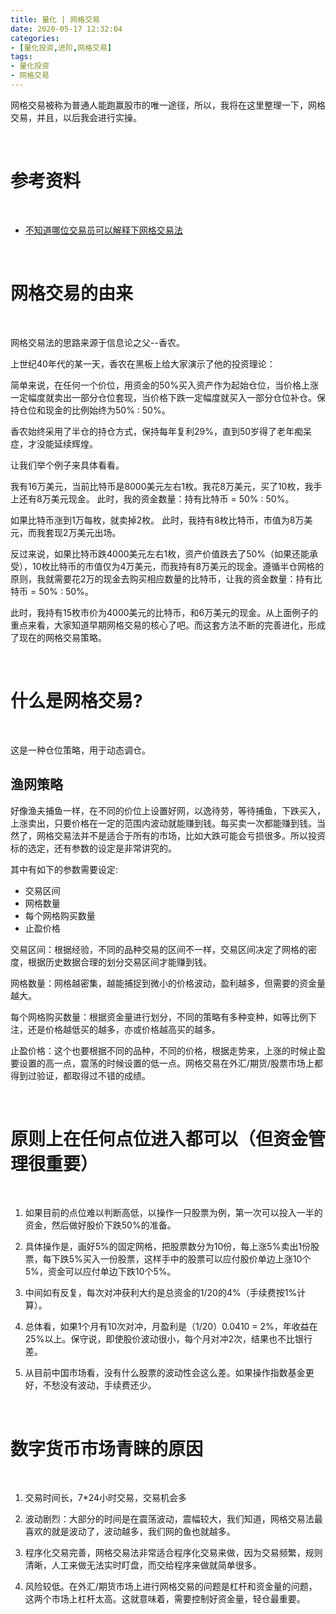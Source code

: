 ```yaml
---
title: 量化 | 网格交易
date: 2020-05-17 12:32:04
categories:
- [量化投资,进阶,网格交易]
tags:
- 量化投资
- 网格交易
---
```

网格交易被称为普通人能跑赢股市的唯一途径，所以，我将在这里整理一下，网格交易，并且，以后我会进行实操。

<!-- more -->

<br/>

# 参考资料

<br/>

- [不知道哪位交易员可以解释下网格交易法](
https://www.zhihu.com/question/39851961/answer/1039169237)

<br/>

# 网格交易的由来

<br/>

网格交易法的思路来源于信息论之父--香农。

上世纪40年代的某一天，香农在黑板上给大家演示了他的投资理论：

简单来说，在任何一个价位，用资金的50%买入资产作为起始仓位，当价格上涨一定幅度就卖出一部分仓位套现，当价格下跌一定幅度就买入一部分仓位补仓。保持仓位和现金的比例始终为50% : 50%。

香农始终采用了半仓的持仓方式，保持每年复利29%，直到50岁得了老年痴呆症，才没能延续辉煌。

让我们举个例子来具体看看。

我有16万美元，当前比特币是8000美元左右1枚。我花8万美元，买了10枚，我手上还有8万美元现金。 此时，我的资金数量：持有比特币 = 50% : 50%。

如果比特币涨到1万每枚，就卖掉2枚。 此时，我持有8枚比特币，市值为8万美元，而我套现2万美元出场。

反过来说，如果比特币跌4000美元左右1枚，资产价值跌去了50%（如果还能承受），10枚比特币的市值仅为4万美元，而我持有8万美元的现金。遵循半仓网格的原则，我就需要花2万的现金去购买相应数量的比特币，让我的资金数量：持有比特币 = 50% : 50%。

此时，我持有15枚市价为4000美元的比特币，和6万美元的现金。从上面例子的重点来看，大家知道早期网格交易的核心了吧。而这套方法不断的完善进化，形成了现在的网格交易策略。

<br/>

# 什么是网格交易?

<br/>

这是一种仓位策略，用于动态调仓。

## 渔网策略

好像渔夫捕鱼一样，在不同的价位上设置好网，以逸待劳，等待捕鱼，下跌买入，上涨卖出，只要价格在一定的范围内波动就能赚到钱。每买卖一次都能赚到钱。当然了，网格交易法并不是适合于所有的市场，比如大跌可能会亏损很多。所以投资标的选定，还有参数的设定是非常讲究的。

其中有如下的参数需要设定:

- 交易区间
- 网格数量
- 每个网格购买数量
- 止盈价格

交易区间：根据经验，不同的品种交易的区间不一样，交易区间决定了网格的密度，根据历史数据合理的划分交易区间才能赚到钱。

网格数量：网格越密集，越能捕捉到微小的价格波动，盈利越多，但需要的资金量越大。

每个网格购买数量：根据资金量进行划分，不同的策略有多种变种，如等比例下注，还是价格越低买的越多，亦或价格越高买的越多。

止盈价格：这个也要根据不同的品种，不同的价格，根据走势来，上涨的时候止盈要设置的高一点，震荡的时候设置的低一点。网格交易在外汇/期货/股票市场上都得到过验证，都取得过不错的成绩。

<br/>

# 原则上在任何点位进入都可以（但资金管理很重要）

<br/>

1. 如果目前的点位难以判断高低，以操作一只股票为例，第一次可以投入一半的资金，然后做好股价下跌50%的准备。

2. 具体操作是，画好5%的固定网格，把股票数分为10份，每上涨5%卖出1份股票，每下跌5%买入一份股票，这样手中的股票可以应付股价单边上涨10个5%，资金可以应付单边下跌10个5%。

3. 中间如有反复，每次对冲获利大约是总资金的1/20的4%（手续费按1%计算）。

4. 总体看，如果1个月有10次对冲，月盈利是（1/20）0.0410 = 2%，年收益在25%以上。保守说，即使股价波动很小，每个月对冲2次，结果也不比银行差。

5. 从目前中国市场看，没有什么股票的波动性会这么差。如果操作指数基金更好，不愁没有波动，手续费还少。


<br/>

# 数字货币市场青睐的原因

<br/>

1. 交易时间长，7\*24小时交易，交易机会多

2. 波动剧烈：大部分的时间是在震荡波动，震幅较大，我们知道，网格交易法最喜欢的就是波动了，波动越多，我们网的鱼也就越多。

3. 程序化交易完善，网格交易法非常适合程序化交易来做，因为交易频繁，规则清晰，人工来做无法实时盯盘，而交给程序来做就简单很多。

4. 风险较低。在外汇/期货市场上进行网格交易的问题是杠杆和资金量的问题，这两个市场上杠杆太高。这就意味着，需要控制好资金量，轻仓最重要。


